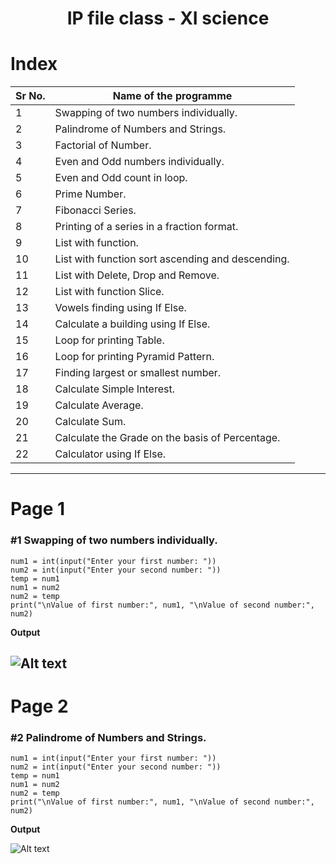 <h1 align="center">IP file class - XI science</h1>

# Index

| Sr No. | Name of the programme                             |
|--------|---------------------------------------------------|
| 1      | Swapping of two numbers individually.             |
| 2      | Palindrome of Numbers and Strings.                |
| 3      | Factorial of Number.                              |
| 4      | Even and Odd numbers individually.                |
| 5      | Even and Odd count in loop.                       |
| 6      | Prime Number.                                     |
| 7      | Fibonacci Series.                                 |
| 8      | Printing of a series in a fraction format.        |
| 9      | List with function.                               |
| 10     | List with function sort ascending and descending. |
| 11     | List with Delete, Drop and Remove.                |
| 12     | List with function Slice.                         |
| 13     | Vowels finding using If Else.                     |
| 14     | Calculate a building using If Else.               |
| 15     | Loop for printing Table.                          |
| 16     | Loop for printing Pyramid Pattern.                |
| 17     | Finding largest or smallest number.               |
| 18     | Calculate Simple Interest.                        |
| 19     | Calculate Average.                                |
| 20     | Calculate Sum.                                    |
| 21     | Calculate the Grade on the basis of Percentage.   |
| 22     | Calculator using If Else.                         |
---
# Page 1
### #1 Swapping of two numbers individually.
```
num1 = int(input("Enter your first number: "))
num2 = int(input("Enter your second number: "))
temp = num1
num1 = num2
num2 = temp
print("\nValue of first number:", num1, "\nValue of second number:", num2)
```
**Output**

![Alt text](https://i.postimg.cc/HsJGGztG/1.png)
---
# Page 2
### #2 Palindrome of Numbers and Strings.
```
num1 = int(input("Enter your first number: "))
num2 = int(input("Enter your second number: "))
temp = num1
num1 = num2
num2 = temp
print("\nValue of first number:", num1, "\nValue of second number:", num2)
```
**Output**

![Alt text](https://i.postimg.cc/HsJGGztG/1.png)
